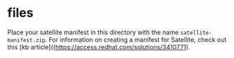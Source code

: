 # files

Place your satellite manifest in this directory with the name `satellite-manifest.zip`. For information on creating a manifest for Satellite, check out this [kb article]((https://access.redhat.com/solutions/3410771).
